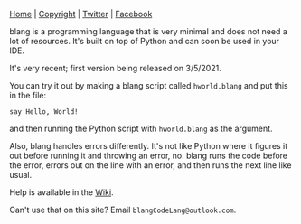 <!-- Nav bar -->
[Home](index.html) | [Copyright](Copyright) | [Twitter](https://twitter.com/blangCodeLang) | [Facebook](https://www.facebook.com/Blang-101951965407426)

blang is a programming language that is very minimal and does not need a lot of resources. It's built on top of Python and can soon be used in your IDE.

It's very recent; first version being released on 3/5/2021.

You can try it out by making a blang script called `hworld.blang` and put this in the file:
```blang
say Hello, World!
```
and then running the Python script with `hworld.blang` as the argument.

Also, blang handles errors differently. It's not like Python where it figures it out before running it and throwing an error, no. blang runs the code before the error, errors out on the line with an error, and then runs the next line like usual. 

Help is available in the [Wiki](https://github.com/Ganesha2282882/blang/wiki/Usage).

Can't use that on this site? Email `blangCodeLang@outlook.com`.
<!-- Messenger Chat Plugin Code -->
<div id="fb-root"></div>
<script>
window.fbAsyncInit = function() {
  FB.init({
    xfbml    : true,
    version  : 'v10.0'
  });
};

(function(d, s, id) {
  var js, fjs = d.getElementsByTagName(s)[0];
  if (d.getElementById(id)) return;
  js = d.createElement(s); js.id = id;
  js.src = 'https://connect.facebook.net/en_US/sdk/xfbml.customerchat.js';
  fjs.parentNode.insertBefore(js, fjs);
}(document, 'script', 'facebook-jssdk'));
</script>

<!-- Your Chat Plugin code -->
<div class="fb-customerchat"
attribution="page_inbox"
page_id="101951965407426">
</div>
